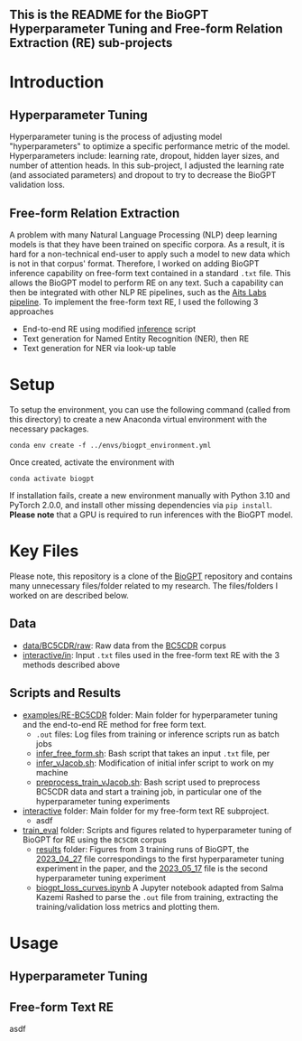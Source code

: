 This is the README for the BioGPT Hyperparameter Tuning
and Free-form Relation Extraction (RE) sub-projects
---
# Introduction
## Hyperparameter Tuning
Hyperparameter tuning is the process of adjusting model "hyperparameters"
to optimize a specific performance metric of the model. Hyperparameters 
include: learning rate, dropout, hidden layer sizes, and number of attention heads. In this sub-project, I adjusted the learning rate (and associated parameters) and dropout to try to decrease the BioGPT validation loss.

## Free-form Relation Extraction
A problem with many Natural Language Processing (NLP) deep learning models is 
that they have been trained on specific corpora. As a result, it is hard for a
non-technical end-user to apply such a model to new data which is not in that
corpus' format. Therefore, I worked on adding BioGPT inference capability
on free-form text contained in a standard `.txt` file. This allows the BioGPT
model to perform RE on any text. Such a capability can then
be integrated with other NLP RE pipelines, such as the [Aits Labs 
pipeline](https://github.com/Aitslab/BioNLP/tree/master/lykke_klara).
To implement the free-form text RE, I used the following 3 approaches
*  End-to-end RE using modified [inference](examples/RE-BC5CDR/infer_free_form.sh) script
*  Text generation for Named Entity Recognition (NER), then RE
*  Text generation for NER via look-up table


# Setup
To setup the environment, you can use the following command (called from this
directory) to create a new Anaconda virtual environment with the necessary
packages.
```
conda env create -f ../envs/biogpt_environment.yml
```
Once created, activate the environment with
```
conda activate biogpt
```

If installation fails, create a new environment manually
with Python 3.10 and PyTorch 2.0.0, and install other missing
dependencies via `pip install`. **Please note** that a GPU
is required to run inferences with the BioGPT model.
# Key Files
Please note, this repository is a clone of the 
[BioGPT](https://github.com/microsoft/BioGPT) repository and contains 
many unnecessary files/folder related to my research.
The files/folders I worked on are described below.

## Data
* [data/BC5CDR/raw](data/BC5CDR/raw): Raw data from the [BC5CDR](https://biocreative.bioinformatics.udel.edu/tasks/biocreative-v/track-3-cdr/) corpus
* [interactive/in](interactive/in): Input `.txt` files used in the free-form text RE with the 3 methods described above

## Scripts and Results
* [examples/RE-BC5CDR](examples/RE-BC5CDR/) folder: Main folder for hyperparameter tuning and the end-to-end RE method for free form text.
  * `.out` files: Log files from training or inference scripts run as batch jobs
  * [infer_free_form.sh](examples/RE-BC5CDR/infer_free_form.sh): Bash script that takes an input `.txt` file, per
  * [infer_vJacob.sh](examples/RE-BC5CDR/infer_vJacob.sh): Modification of initial infer script to work on my machine
  * [preprocess_train_vJacob.sh](examples/RE-BC5CDR/preprocess_train_vJacob.sh): Bash script used to preprocess BC5CDR data and start a training job, in particular one of the hyperparameter tuning experiments
* [interactive](interactive) folder: Main folder for my free-form text RE subproject.
  * asdf
* [train_eval](train_eval) folder: Scripts and figures related to hyperparameter tuning of BioGPT for RE using the `BC5CDR` corpus
  * [results](train_eval/results) folder: Figures from 3 training runs of BioGPT, the [2023_04_27](train_eval/results/BioGPT_TrainValid_Loss_2023_04_27.png) file correspondings to the first hyperparameter tuning experiment in the paper, and the [2023_05_17](train_eval/results/BioGPT_TrainValid_Loss_2023_05_17.png) file is the second hyperparameter tuning experiment
  * [biogpt_loss_curves.ipynb](train_eval/biogpt_loss_curves.ipynb) A Jupyter notebook adapted from  Salma Kazemi Rashed to parse the `.out` file from training, extracting the training/validation loss metrics and plotting them.

# Usage
## Hyperparameter Tuning

## Free-form Text RE
asdf